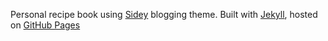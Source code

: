Personal recipe book using [Sidey](https://github.com/ronv/sidey) blogging theme.
Built with [Jekyll](https://jekyllrb.com/), hosted on [GitHub Pages](https://pages.github.com/)